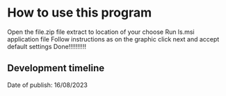 # How to use this program
Open the file.zip file
extract to location of your choose
Run ls.msi application file
Follow instructions as on the graphic
click next and accept default settings
Done!!!!!!!!!!

## Development timeline

Date of publish: 16/08/2023